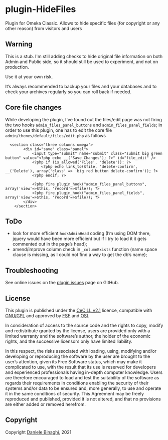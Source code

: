 # plugin-HideFiles
Plugin for Omeka Classic. Allows to hide specific files (for copyright or any other reason) from visitors and users

## Warning
This is a stub. I'm still adding checks to hide original file information on both Admin and Public side, so it should still be used to experiment, and not on production. 

Use it at your own risk.

It’s always recommended to backup your files and your databases and to check your archives regularly so you can roll back if needed.

## Core file changes
While developing the plugin, I've found out the files/edit page was not firing the two hooks `admin_files_panel_buttons` and `admin_files_panel_fields`; in order to use this plugin, one has to edit the core file `admin/themes/default/files/edit.php` as follows
  
```
  <section class="three columns omega">
        <div id="save" class="panel">
            <input type="submit" name="submit" class="submit big green button" value="<?php echo __('Save Changes'); ?>" id="file_edit" /> 
            <?php if (is_allowed('Files', 'delete')): ?>
                <?php echo link_to($file, 'delete-confirm', __('Delete'), array('class' => 'big red button delete-confirm')); ?>
            <?php endif; ?>
            
            <?php fire_plugin_hook("admin_files_panel_buttons", array('view'=>$this, 'record'=>$file)); ?>
            <?php fire_plugin_hook("admin_files_panel_fields", array('view'=>$this, 'record'=>$file)); ?>
        </div>
    </section>
```

## ToDo
- look for more efficient `hookAdminHead` coding (I’m using DOM there, jquery would have been more efficient but if I try to load it it gets commented out in the page’s head);
- amend/improve column check in `_columnExists` function (name space clause is missing, as I could not find a way to get the db’s name);

## Troubleshooting
See online issues on the <a href="https://github.com/DBinaghi/plugin-HideFiles/issues" target="_blank">plugin issues</a> page on GitHub.

## License
This plugin is published under the <a href="https://www.cecill.info/licences/Licence_CeCILL_V2.1-en.html" target="_blank">CeCILL v2.1</a> licence, compatible with <a href="https://www.gnu.org/licenses/gpl-3.0.html" target="_blank">GNU/GPL</a> and approved by <a href="https://www.fsf.org/" target="_blank">FSF</a> and <a href="http://opensource.org/" target="_blank">OSI</a>.

In consideration of access to the source code and the rights to copy, modify and redistribute granted by the license, users are provided only with a limited warranty and the software’s author, the holder of the economic rights, and the successive licensors only have limited liability.

In this respect, the risks associated with loading, using, modifying and/or developing or reproducing the software by the user are brought to the user’s attention, given its Free Software status, which may make it complicated to use, with the result that its use is reserved for developers and experienced professionals having in-depth computer knowledge. Users are therefore encouraged to load and test the suitability of the software as regards their requirements in conditions enabling the security of their systems and/or data to be ensured and, more generally, to use and operate it in the same conditions of security. This Agreement may be freely reproduced and published, provided it is not altered, and that no provisions are either added or removed herefrom.

## Copyright
Copyright <a href="https://github.com/DBinaghi">Daniele Binaghi</a>, 2021
